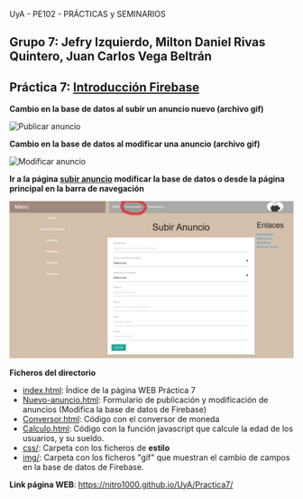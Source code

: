 UyA - PE102 - PRÁCTICAS y SEMINARIOS
## Grupo 7: Jefry Izquierdo, Milton Daniel Rivas Quintero, Juan Carlos Vega Beltrán


## Práctica 7: [Introducción Firebase](https://nitro1000.github.io/UyA/Practica7/)


**Cambio en la base de datos al subir un anuncio nuevo (archivo gif)**
 
  ![**Publicar anuncio**](https://github.com/Nitro1000/UyA/blob/master/Practica7/img/Publicar-anuncio.gif)
    
**Cambio en la base de datos al modificar una anuncio (archivo gif)**
  
  ![**Modificar anuncio**](https://github.com/Nitro1000/UyA/blob/master/Practica7/img/Modificar-anuncio.gif)
  
**Ir a la página  [subir anuncio](https://nitro1000.github.io/UyA/Practica7/NuevoAnuncio.html) modificar la base de datos o desde la página principal en la barra de navegación**

![**Subir anuncios**](https://github.com/Nitro1000/UyA/blob/master/Practica7/img/Subir-anuncio.jpg)


    
**Ficheros del directorio**
  - [index.html](https://github.com/Nitro1000/UyA/blob/master/Practica7/index.html): Índice de la página WEB Práctica 7
  - [Nuevo-anuncio.html](https://github.com/Nitro1000/UyA/blob/master/Practica7/NuevoAnuncio.html): Formulario de publicación y modificación de anuncios (Modifica la base de datos de Firebase)
  - [Conversor.html](https://github.com/Nitro1000/UyA/blob/master/Practica7/Conversor.html): Código con el conversor de moneda 
  - [Calculo.html](https://github.com/Nitro1000/UyA/blob/master/Practica7/Calculo.html): Código con la función javascript que calcule la edad de los usuarios, y su sueldo.
  - [css/](https://github.com/Nitro1000/UyA/tree/master/Practica7/css): Carpeta con los ficheros de **estilo**
  - [img/](https://github.com/Nitro1000/UyA/tree/master/Practica7/img): Carpeta con los ficheros "gif" que muestran el cambio de campos en la base de datos de Firebase.
  

**Link página WEB**: https://nitro1000.github.io/UyA/Practica7/
